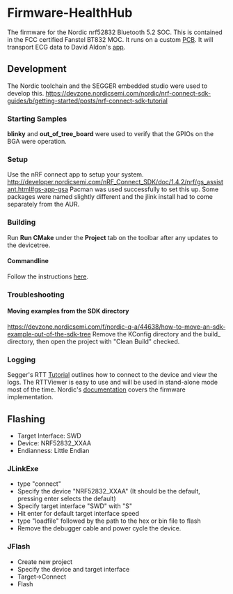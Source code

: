 # Firmware-HealthHub
The firmware for the Nordic nrf52832 Bluetooth 5.2 SOC. This is contained in the FCC certified Fanstel BT832 MOC.
It runs on a custom [PCB](https://github.com/dwhitters/KiCad-HealthHub).
It will transport ECG data to David Aldon's [app](https://github.com/DaveAldon/Health-Hub-Mobile).
## Development
The Nordic toolchain and the SEGGER embedded studio were used to develop this. 
https://devzone.nordicsemi.com/nordic/nrf-connect-sdk-guides/b/getting-started/posts/nrf-connect-sdk-tutorial
### Starting Samples
**blinky** and **out_of_tree_board** were used to verify that the GPIOs on the BGA were operation.
### Setup
Use the nRF connect app to setup your system. http://developer.nordicsemi.com/nRF_Connect_SDK/doc/1.4.2/nrf/gs_assistant.html#gs-app-gsa
Pacman was used successfully to set this up. Some packages were named slightly different and the jlink install had to come separately from the AUR.
### Building
Run **Run CMake** under the **Project** tab on the toolbar after any updates to the devicetree. 
#### Commandline 
Follow the instructions [here](https://devzone.nordicsemi.com/f/nordic-q-a/44879/build-nrf-connect-sdk-project-via-command-line).
### Troubleshooting
#### Moving examples from the SDK directory
https://devzone.nordicsemi.com/f/nordic-q-a/44638/how-to-move-an-sdk-example-out-of-the-sdk-tree
Remove the KConfig directory and the build_<board> directory, then open the project with "Clean Build" checked.
### Logging
Segger's RTT [Tutorial](https://www.segger.com/products/debug-probes/j-link/tools/rtt-viewer/) outlines how to connect to the device and view the logs. The RTTViewer is easy to use and will be used in stand-alone mode most of the time. 
Nordic's [documentation](https://infocenter.nordicsemi.com/index.jsp?topic=%2Fcom.nordic.infocenter.sdk5.v12.3.0%2Fgroup__nrf__log__config.html&anchor=ga3016ad60bd2f3cd631d8371b2f98b74e) covers the firmware implementation.
## Flashing
 * Target Interface: SWD
 * Device: NRF52832_XXAA
 * Endianness: Little Endian
### JLinkExe
 - type "connect"
 - Specify the device "NRF52832_XXAA" (It should be the default, pressing enter selects the default)
 - Specify target interface "SWD" with "S"
 - Hit enter for default target interface speed
 - type "loadfile" followed by the path to the hex or bin file to flash
 - Remove the debugger cable and power cycle the device.
### JFlash
 - Create new project
 - Specify the device and target interface
 - Target->Connect
 - Flash
